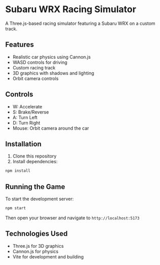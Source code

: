 # Subaru WRX Racing Simulator

A Three.js-based racing simulator featuring a Subaru WRX on a custom track.

## Features

- Realistic car physics using Cannon.js
- WASD controls for driving
- Custom racing track
- 3D graphics with shadows and lighting
- Orbit camera controls

## Controls

- W: Accelerate
- S: Brake/Reverse
- A: Turn Left
- D: Turn Right
- Mouse: Orbit camera around the car

## Installation

1. Clone this repository
2. Install dependencies:
```bash
npm install
```

## Running the Game

To start the development server:
```bash
npm start
```

Then open your browser and navigate to `http://localhost:5173`

## Technologies Used

- Three.js for 3D graphics
- Cannon.js for physics
- Vite for development and building 